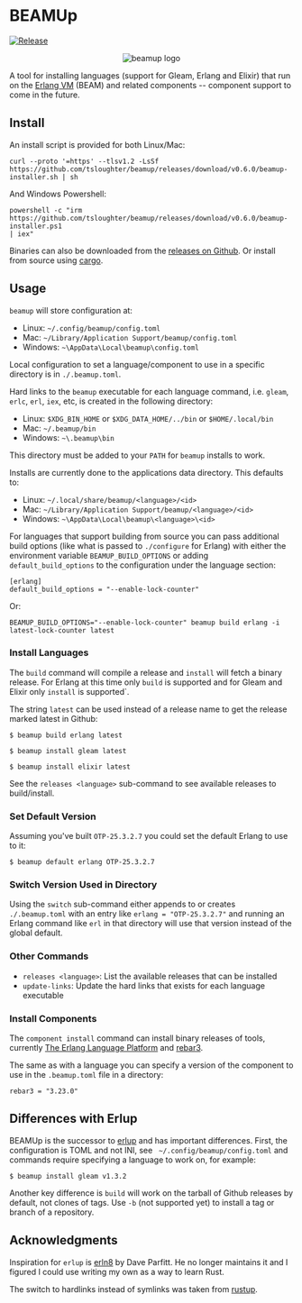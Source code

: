 # BEAMUp

[![Release](https://github.com/tsloughter/beamup/actions/workflows/release.yml/badge.svg)](https://github.com/tsloughter/beamup/actions/workflows/release.yml)

<p align="center">
    <img alt="beamup logo" src="https://github.com/user-attachments/assets/b1d7c5da-71f1-4c15-96fe-a01e3884d523">
</p>

A tool for installing languages (support for Gleam, Erlang and Elixir) that run
on the [Erlang VM](https://www.erlang.org/) (BEAM) and related components --
component support to come in the future.

## Install

An install script is provided for both Linux/Mac:

```
curl --proto '=https' --tlsv1.2 -LsSf https://github.com/tsloughter/beamup/releases/download/v0.6.0/beamup-installer.sh | sh
```

And Windows Powershell:

```
powershell -c "irm
https://github.com/tsloughter/beamup/releases/download/v0.6.0/beamup-installer.ps1
| iex"
```

Binaries can also be downloaded from the [releases on
Github](https://github.com/tsloughter/beamup/releases). Or install from source
using [cargo](https://doc.rust-lang.org/cargo/).

## Usage

`beamup` will store configuration at:

- Linux: `~/.config/beamup/config.toml` 
- Mac: `~/Library/Application Support/beamup/config.toml`
- Windows: `~\AppData\Local\beamup\config.toml`

Local configuration to set a language/component to use in a specific directory
is in `./.beamup.toml`.

Hard links to the `beamup` executable for each language command, i.e. `gleam`,
`erlc`, `erl`, `iex`, etc, is created in the following directory:

- Linux: `$XDG_BIN_HOME` or `$XDG_DATA_HOME/../bin` or `$HOME/.local/bin`
- Mac: `~/.beamup/bin`
- Windows: `~\.beamup\bin`

This directory must be added to your `PATH` for `beamup` installs to work.

Installs are currently done to the applications data directory. This defaults
to:

- Linux: `~/.local/share/beamup/<language>/<id>`
- Mac: `~/Library/Application Support/beamup/<language>/<id>`
- Windows: `~\AppData\Local\beamup\<language>\<id>`

For languages that support building from source you can pass additional build
options (like what is passed to `./configure` for Erlang) with either the
environment variable `BEAMUP_BUILD_OPTIONS` or adding `default_build_options` to
the configuration under the language section:

```
[erlang]
default_build_options = "--enable-lock-counter"
```

Or:

```
BEAMUP_BUILD_OPTIONS="--enable-lock-counter" beamup build erlang -i latest-lock-counter latest
```

### Install Languages

The `build` command will compile a release and `install` will fetch a binary
release. For Erlang at this time only `build` is supported and for Gleam and
Elixir only `install` is supported`.

The string `latest` can be used instead of a release name to get the release
marked latest in Github:

```
$ beamup build erlang latest
```

```
$ beamup install gleam latest
```

```
$ beamup install elixir latest
```

See the `releases <language>` sub-command to see available releases to
build/install.

### Set Default Version

Assuming you've built `OTP-25.3.2.7` you could set the default Erlang to use to
it:

```
$ beamup default erlang OTP-25.3.2.7
```

### Switch Version Used in Directory

Using the `switch` sub-command either appends to or creates `./.beamup.toml`
with an entry like `erlang = "OTP-25.3.2.7"` and running an Erlang command like
`erl` in that directory will use that version instead of the global default.

### Other Commands

- `releases <language>`: List the available releases that can be installed
- `update-links`: Update the hard links that exists for each language executable

### Install Components

The `component install` command can install binary releases of tools, currently
[The Erlang Language
Platform](https://whatsapp.github.io/erlang-language-platform/) and
[rebar3](https://rebar3.org/).

The same as with a language you can specify a version of the component to use in
the `.beamup.toml` file in a directory:

```
rebar3 = "3.23.0"
```

## Differences with Erlup

BEAMUp is the successor to [erlup](https://github.com/tsloughter/erlup) and has
important differences. First, the configuration is TOML and not INI, see `
~/.config/beamup/config.toml` and commands require specifying a language to work on,
for example:

```
$ beamup install gleam v1.3.2
```

Another key difference is `build` will work on the tarball of Github releases by
default, not clones of tags. Use `-b` (not supported yet) to install a tag or
branch of a repository.



## Acknowledgments

Inspiration for `erlup` is [erln8](https://github.com/metadave/erln8) by Dave
Parfitt. He no longer maintains it and I figured I could use writing my own as a
way to learn Rust.

The switch to hardlinks instead of symlinks was taken from [rustup](https://rustup.rs/).
